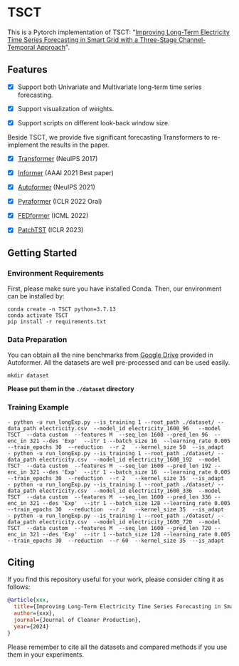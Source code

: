 # TSCT

This is a Pytorch implementation of TSCT: "[Improving Long-Term Electricity Time Series Forecasting in Smart Grid with a Three-Stage Channel-Temporal Approach](xxx.pdf)". 


## Features
- [x] Support both Univariate and Multivariate long-term time series forecasting.
- [x] Support visualization of weights.
- [x] Support scripts on different look-back window size.



Beside TSCT, we provide five significant forecasting Transformers to re-implement the results in the paper.
- [x] [Transformer](https://arxiv.org/abs/1706.03762) (NeuIPS 2017)
- [x] [Informer](https://arxiv.org/abs/2012.07436) (AAAI 2021 Best paper)
- [x] [Autoformer](https://arxiv.org/abs/2106.13008) (NeuIPS 2021)
- [x] [Pyraformer](https://openreview.net/pdf?id=0EXmFzUn5I) (ICLR 2022 Oral)
- [x] [FEDformer](https://arxiv.org/abs/2201.12740) (ICML 2022)
- [x] [PatchTST](https://openreview.net/forum?id=Jbdc0vTOcol) (ICLR 2023)




## Getting Started
### Environment Requirements

First, please make sure you have installed Conda. Then, our environment can be installed by:
```
conda create -n TSCT python=3.7.13
conda activate TSCT
pip install -r requirements.txt
```



### Data Preparation

You can obtain all the nine benchmarks from [Google Drive](https://drive.google.com/drive/folders/1ZOYpTUa82_jCcxIdTmyr0LXQfvaM9vIy) provided in Autoformer. All the datasets are well pre-processed and can be used easily.

```
mkdir dataset
```
**Please put them in the `./dataset` directory**

### Training Example
```
- python -u run_longExp.py --is_training 1 --root_path ./dataset/ --data_path electricity.csv  --model_id electricity_1600_96   --model TSCT  --data custom  --features M  --seq_len 1600 --pred_len 96  --enc_in 321 --des 'Exp'  --itr 1 --batch_size 16  --learning_rate 0.005  --train_epochs 30  --reduction  --r 2   --kernel_size 50  --is_adapt 
- python -u run_longExp.py --is_training 1 --root_path ./dataset/ --data_path electricity.csv  --model_id electricity_1600_192  --model TSCT  --data custom  --features M  --seq_len 1600 --pred_len 192 --enc_in 321 --des 'Exp'  --itr 1 --batch_size 16  --learning_rate 0.005  --train_epochs 30  --reduction  --r 2   --kernel_size 35  --is_adapt 
- python -u run_longExp.py --is_training 1 --root_path ./dataset/ --data_path electricity.csv  --model_id electricity_1600_336  --model TSCT  --data custom  --features M  --seq_len 1600 --pred_len 336 --enc_in 321 --des 'Exp'  --itr 1 --batch_size 128 --learning_rate 0.005  --train_epochs 30  --reduction  --r 2   --kernel_size 35  --is_adapt 
- python -u run_longExp.py --is_training 1 --root_path ./dataset/ --data_path electricity.csv  --model_id electricity_1600_720  --model TSCT  --data custom  --features M  --seq_len 1600 --pred_len 720 --enc_in 321 --des 'Exp'  --itr 1 --batch_size 128 --learning_rate 0.005  --train_epochs 30  --reduction  --r 60  --kernel_size 35  --is_adapt 
```

## Citing

If you find this repository useful for your work, please consider citing it as follows:

```bibtex
@article{xxx,
  title={Improving Long-Term Electricity Time Series Forecasting in Smart Grid with a Three-Stage Channel-Temporal Approach},
  author={xxx},
  journal={Journal of Cleaner Production},
  year={2024}
}
```

Please remember to cite all the datasets and compared methods if you use them in your experiments.
